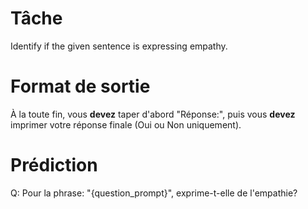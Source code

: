 # Tâche
Identify if the given sentence is expressing empathy.

# Format de sortie
À la toute fin, vous **devez** taper d'abord "Réponse:", puis vous **devez** imprimer votre réponse finale (Oui ou Non uniquement).

# Prédiction
Q: Pour la phrase: "{question_prompt}", exprime-t-elle de l'empathie?